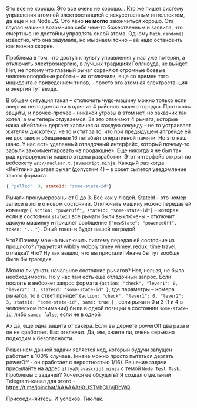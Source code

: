 Это все не хорошо. Это все очень не хорошо... Кто же пишет систему управления атомной электростанцией с искусственным интеллектом, да еще и на Node.JS. Это явно **не могло** закончиться хорошо. Эта глупая машина возомнила себя чем-то божественным и заявила, что смертные не достойны управлять силой атома. Одному `Math.random()` известно, что она задумала, но мы знаем точно – её надо остановить как можно скорее.

Проблема в том, что доступ к пульту управления у нас уже потерян, а отключить электроэнергию, в лучших традициях Голливуда, не выйдет. Нет, не потому что главный рычаг охраняют огромные боевые человекоподобные роботы – их отключили, еще со времен того инцидента с приведением типов, - просто это атомная электростанция и энергия тут везде. 

В общем ситуация такая – отключить чудо-машину можно только если энергия не подается ни в один из 4 районов нашего городка. Протоколы защиты, и прочее-прочее – никакой угрозы в этом нет, но заказчик так хотел, а мы теперь отдуваемся. За это отвечают 4 рычага, которые наша «Кейтлин» дергает хаотически каждую секунду – не то устраивает жителям дискотеку, не то мстит за то, что при предыдущем апгрейде ей не доставили обещанные 16 петабайт оперативной памяти. Но это наш шанс. У нас есть удаленный отладочный интерфейс, который почему-то забыли закомментировать «в продакшне». Еще никогда я не был так рад криворукости нашего отдела разработки. Этот интерфейс открыт по вебсокету `ws://nuclear.t.javascript.ninja`. Каждый раз когда «Кейтлин» дергает рычаг (допустим 4) – в сокет сыпется уведомление такого формата
```js
{ "pulled": 3, stateId: "some-state-id"}
```
Рычаги пронумерованы от 0 до 3. Всё как у людей. StateId – это номер записи в логе о новом состоянии. Отключить машину можно передав ей команду `{ action: "powerOff", stateId: "some-state-id"}` – которая если в состоянии `stateId` все рычаги были выключены - отключит адскую машинку и пришлет сообщение `{"newState": "poweredOff", token: "..."}`. Оный токен и будет вашей наградой. 

Что? Почему можно выключить систему передав ей состояние из прошлого? *(тушуется)* wibbly wobbly timey wimey, redux, time travel, отладка? Что? Ну так вышло, что вы пристали! Иначе бы тут вообще была бы трагедия.

Можно ли узнать начальное состояние рычагов? Нет, нельзя, не было необходимости. Но у нас там есть еще отладочный запрос. Если послать в вебсокет запрос формата `{action: "check", "lever1": 0, "lever2": 3, stateId: "some-state-id" }`, где параметры – номера рычагов, то в ответ прийдет `{action: "check", "lever1": 0, "lever2": 3, stateId: "some-state-id", same: true }` , если рычаги 0 и 3 (1 и 4 в человеском понимании) были в одной позиции в состоянии `some-state-id`, либо `same: false`, если не в одной

 Ах да, еще одна защита от хакера. Если вы дернете powerOff два раза и он не сработает. Вас отключит. Да, мы, знаете ли, очень серьезно подходим к безопасности.
 
 Решением данной задачи является код, который будучи запущен работает в 100% случаев. (иначе можно просто пытаться дергать powerOff - он сработает с вероятностью 1/16). Решение задачи присылайте на адрес `illya@javascript.ninja` с темой `Node Test Task`. 
 Проблемы с задачей? Хочется ее обсудить? Я создал отдельный Telegram-канал для этого - https://t.me/joinchat/AAAAAAtKtUSTVhCUVjBbWQ
 
 Присоединяйтесь. И успехов. Тик-так.
 
 

